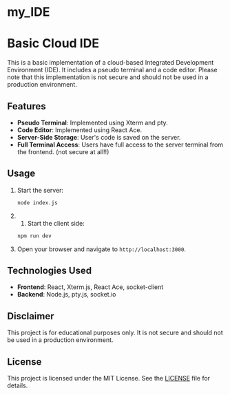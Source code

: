 # my_IDE


# Basic Cloud IDE

This is a basic implementation of a cloud-based Integrated Development Environment (IDE). It includes a pseudo terminal and a code editor. Please note that this implementation is not secure and should not be used in a production environment.

## Features

- **Pseudo Terminal**: Implemented using Xterm and pty.
- **Code Editor**: Implemented using React Ace.
- **Server-Side Storage**: User's code is saved on the server.
- **Full Terminal Access**: Users have full access to the server terminal from the frontend. (not secure at all!!)



## Usage

1. Start the server:
    ```sh
    node index.js
    ```
2. 1. Start the client side:
    ```sh
    npm run dev
    ```
2. Open your browser and navigate to `http://localhost:3000`.

## Technologies Used

- **Frontend**: React, Xterm.js, React Ace, socket-client
- **Backend**: Node.js, pty.js, socket.io

## Disclaimer

This project is for educational purposes only. It is not secure and should not be used in a production environment.

## License

This project is licensed under the MIT License. See the [LICENSE](LICENSE) file for details.
